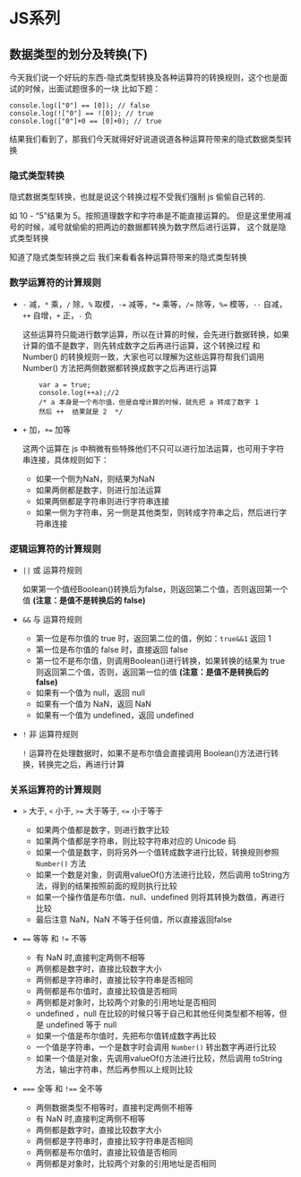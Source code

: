 # JS系列
## 数据类型的划分及转换(下)
今天我们说一个好玩的东西-隐式类型转换及各种运算符的转换规则，这个也是面试的时候，出面试题很多的一块
比如下题：

```
console.log(["0"] == [0]); // false
console.log(!["0"] == ![0]); // true
console.log(["0"]+0 == [0]+0); // true
```

结果我们看到了，那我们今天就得好好说道说道各种运算符带来的隐式数据类型转换

### 隐式类型转换
隐式数据类型转换，也就是说这个转换过程不受我们强制 js 偷偷自己转的.

如 10 - “5”结果为 5。按照道理数字和字符串是不能直接运算的。
但是这里使用减号的时候，减号就偷偷的把两边的数据都转换为数字然后进行运算，
这个就是隐式类型转换

知道了隐式类型转换之后 我们来看看各种运算符带来的隐式类型转换

### 数学运算符的计算规则

- `-` 减，`*` 乘，`/` 除，`%` 取模，`-=` 减等，`*=` 乘等，`/=` 除等，`%=` 模等，`--` 自减，`++` 自增，`+` 正，`-` 负

	这些运算符只能进行数学运算，所以在计算的时候，会先进行数据转换，如果计算的值不是数字，则先转成数字之后再进行运算，这个转换过程 和 Number() 的转换规则一致，大家也可以理解为这些运算符帮我们调用 Number() 方法把两侧数据都转换成数字之后再进行运算

	```
		var a = true;
		console.log(++a);//2
		/* a 本身是一个布尔值，但是自增计算的时候，就先把 a 转成了数字 1
		然后 ++  结果就是 2  */
	```

- `+` 加，`+=` 加等	

	这两个运算在 js 中稍微有些特殊他们不只可以进行加法运算，也可用于字符串连接，具体规则如下：

	- 如果一个侧为NaN，则结果为NaN
	- 如果两侧都是数字，则进行加法运算
	- 如果两侧都是字符串则进行字符串连接 
	- 如果一侧为字符串，另一侧是其他类型，则转成字符串之后，然后进行字符串连接 

### 逻辑运算符的计算规则

- `||` 或 运算符规则

	如果第一个值经Boolean()转换后为false，则返回第二个值，否则返回第一个值 **(注意：是值不是转换后的 false)**

- `&&` 与 运算符规则

	- 第一位是布尔值的 true 时，返回第二位的值，例如：`true&&1` 返回 1	
	- 第一位是布尔值的 false 时，直接返回 false
	- 第一位不是布尔值，则调用Boolean()进行转换，如果转换的结果为 true 则返回第二个值，否则，返回第一位的值 **(注意：是值不是转换后的 false)**
	- 如果有一个值为 null，返回 null
	- 如果有一个值为 NaN，返回 NaN
	- 如果有一个值为 undefined，返回 undefined

- `!` 非 运算符规则

	`!` 运算符在处理数据时，如果不是布尔值会直接调用 Boolean()方法进行转换，转换完之后，再进行计算 

### 关系运算符的计算规则

- `>` 大于, `<` 小于, `>=` 大于等于, `<=` 小于等于

	- 如果两个值都是数字，则进行数字比较
	- 如果两个值都是字符串，则比较字符串对应的 Unicode 码
	- 如果一个值是数字，则将另外一个值转成数字进行比较，转换规则参照 `Number()` 方法
	- 如果一个数是对象，则调用valueOf()方法进行比较，然后调用 toString方法，得到的结果按照前面的规则执行比较
	- 如果一个操作值是布尔值、null、undefined 则将其转换为数值，再进行比较
	- 最后注意 NaN，NaN 不等于任何值，所以直接返回false

- `==` 等等 和 `!=` 不等

	- 有 NaN 时,直接判定两侧不相等
	- 两侧都是数字时，直接比较数字大小	
	- 两侧都是字符串时，直接比较字符串是否相同
	- 两侧都是布尔值时，直接比较值是否相同
	- 两侧都是对象时，比较两个对象的引用地址是否相同
	- undefined ，null 在比较的时候只等于自己和其他任何类型都不相等，但是 undefined 等于 null
	- 如果一个值是布尔值时，先把布尔值转成数字再比较
	- 一个值是字符串，一个是数字时会调用 `Number()` 转出数字再进行比较
	- 如果一个值是对象，先调用valueOf()方法进行比较，然后调用 toString 方法，输出字符串，然后再参照以上规则比较

- `===` 全等 和 `!==` 全不等

	- 两侧数据类型不相等时，直接判定两侧不相等
	- 有 NaN 时,直接判定两侧不相等
	- 两侧都是数字时，直接比较数字大小	
	- 两侧都是字符串时，直接比较字符串是否相同
	- 两侧都是布尔值时，直接比较值是否相同
	- 两侧都是对象时，比较两个对象的引用地址是否相同